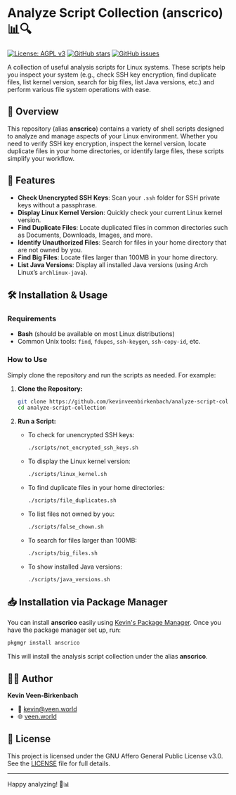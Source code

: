 # Analyze Script Collection (anscrico) 📊🔍

[![License: AGPL v3](https://img.shields.io/badge/License-AGPL%20v3-blue.svg)](./LICENSE) [![GitHub stars](https://img.shields.io/github/stars/kevinveenbirkenbach/analyze-script-collection.svg)](https://github.com/kevinveenbirkenbach/analyze-script-collection/stargazers) [![GitHub issues](https://img.shields.io/github/issues/kevinveenbirkenbach/analyze-script-collection.svg)](https://github.com/kevinveenbirkenbach/analyze-script-collection/issues)

A collection of useful analysis scripts for Linux systems. These scripts help you inspect your system (e.g., check SSH key encryption, find duplicate files, list kernel version, search for big files, list Java versions, etc.) and perform various file system operations with ease.

## 🚀 Overview

This repository (alias **anscrico**) contains a variety of shell scripts designed to analyze and manage aspects of your Linux environment. Whether you need to verify SSH key encryption, inspect the kernel version, locate duplicate files in your home directories, or identify large files, these scripts simplify your workflow.

## 🔧 Features

- **Check Unencrypted SSH Keys**: Scan your `.ssh` folder for SSH private keys without a passphrase.
- **Display Linux Kernel Version**: Quickly check your current Linux kernel version.
- **Find Duplicate Files**: Locate duplicated files in common directories such as Documents, Downloads, Images, and more.
- **Identify Unauthorized Files**: Search for files in your home directory that are not owned by you.
- **Find Big Files**: Locate files larger than 100MB in your home directory.
- **List Java Versions**: Display all installed Java versions (using Arch Linux’s `archlinux-java`).

## 🛠 Installation & Usage

### Requirements

- **Bash** (should be available on most Linux distributions)
- Common Unix tools: `find`, `fdupes`, `ssh-keygen`, `ssh-copy-id`, etc.

### How to Use

Simply clone the repository and run the scripts as needed. For example:

1. **Clone the Repository:**
   ```bash
   git clone https://github.com/kevinveenbirkenbach/analyze-script-collection.git
   cd analyze-script-collection
   ```

2. **Run a Script:**

   - To check for unencrypted SSH keys:
     ```bash
     ./scripts/not_encrypted_ssh_keys.sh
     ```

   - To display the Linux kernel version:
     ```bash
     ./scripts/linux_kernel.sh
     ```

   - To find duplicate files in your home directories:
     ```bash
     ./scripts/file_duplicates.sh
     ```

   - To list files not owned by you:
     ```bash
     ./scripts/false_chown.sh
     ```

   - To search for files larger than 100MB:
     ```bash
     ./scripts/big_files.sh
     ```

   - To show installed Java versions:
     ```bash
     ./scripts/java_versions.sh
     ```

## 📥 Installation via Package Manager

You can install **anscrico** easily using [Kevin's Package Manager](https://github.com/kevinveenbirkenbach/pkgmgr). Once you have the package manager set up, run:

```bash
pkgmgr install anscrico
```

This will install the analysis script collection under the alias **anscrico**.

## 👨‍💻 Author

**Kevin Veen-Birkenbach**  
- 📧 [kevin@veen.world](mailto:kevin@veen.world)  
- 🌐 [veen.world](https://www.veen.world/)

## 📜 License

This project is licensed under the GNU Affero General Public License v3.0. See the [LICENSE](./LICENSE) file for full details.

---

Happy analyzing! 🚀📊
